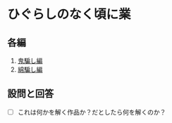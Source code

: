 # ひぐらしのなく頃に業

## 各編

1. [鬼騙し編](1_oni/)
1. [綿騙し編](2_wata/)

## 設問と回答

* [ ] これは何かを解く作品か？だとしたら何を解くのか？
